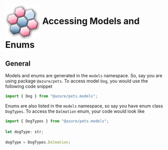 # <img align="center" src="../images/logo.png">  Accessing Models and Enums

## General

Models and enums are generated in the `models` namespace. So, say you are using package `@azure/pets`. To access model `Dog`, you would use the following code
snippet

```js
import { Dog } from "@azure/pets.models";
```

Enums are also listed in the `models` namespace, so say you have enum class `DogTypes`. To access the `Dalmation` enum, your code would look like

```js
import { DogTypes } from "@azure/pets.models";

let dogType: str;

dogType = DogTypes.Dalmation;
```
